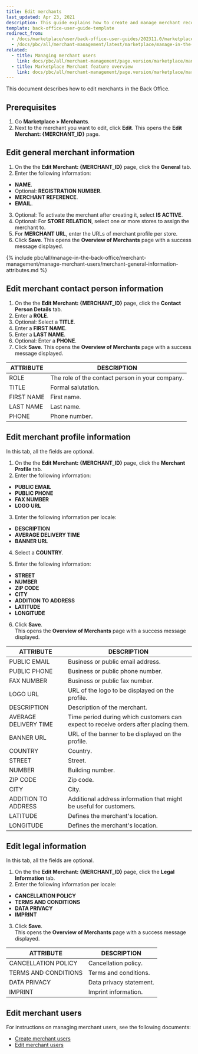 ```yaml
---
title: Edit merchants
last_updated: Apr 23, 2021
description: This guide explains how to create and manage merchant records on the Merchants page.
template: back-office-user-guide-template
redirect_from:
  - /docs/marketplace/user/back-office-user-guides/202311.0/marketplace/merchants/managing-merchants.html
  - /docs/pbc/all/merchant-management/latest/marketplace/manage-in-the-back-office/manage-merchants/edit-merchants.html
related:
  - title: Managing merchant users
    link: docs/pbc/all/merchant-management/page.version/marketplace/manage-in-the-back-office/manage-merchants-and-merchant-users-in-the-back-office.html
  - title: Marketplace Merchant feature overview
    link: docs/pbc/all/merchant-management/page.version/marketplace/marketplace-merchant-feature-overview/marketplace-merchant-feature-overview.html
---
```


This document describes how to edit merchants in the Back Office.

## Prerequisites

1. Go **Marketplace&nbsp;<span aria-label="and then">></span> Merchants**.
2. Next to the merchant you want to edit, click **Edit**.
    This opens the **Edit Merchant: {MERCHANT_ID}** page.

## Edit general merchant information

1. On the the **Edit Merchant: {MERCHANT_ID}** page, click the **General** tab.
2. Enter the following information:
- **NAME**.
- Optional: **REGISTRATION NUMBER**.
- **MERCHANT REFERENCE**.
- **EMAIL**.
3. Optional: To activate the merchant after creating it, select **IS ACTIVE**.
4. Optional: For **STORE RELATION**, select one or more stores to assign the merchant to.
5. For **MERCHANT URL**, enter the URLs of merchant profile per store.
6. Click **Save**.
    This opens the **Overview of Merchants** page with a success message displayed.

{% include pbc/all/manage-in-the-back-office/merchant-management/manage-merchant-users/merchant-general-information-attributes.md %} <!-- To edit, see /_includes/pbc/all/manage-in-the-back-office/merchant-management/manage-merchant-users/merchant-general-information-attributes.md -->


## Edit merchant contact person information

1. On the the **Edit Merchant: {MERCHANT_ID}** page, click the **Contact Person Details** tab.
2. Enter a **ROLE**.
3. Optional: Select a **TITLE**.
4. Enter a **FIRST NAME**.
5. Enter a **LAST NAME**.
6. Optional: Enter a **PHONE**.
7. Click **Save**.
    This opens the **Overview of Merchants** page with a success message displayed.


| ATTRIBUTE | DESCRIPTION |
|-|-|
| ROLE | The role of the contact person in your company. |
| TITLE | Formal salutation. |
| FIRST NAME | First name. |
| LAST NAME | Last name. |
| PHONE | Phone number. |


## Edit merchant profile information

In this tab, all the fields are optional.

1. On the the **Edit Merchant: {MERCHANT_ID}** page, click the **Merchant Profile** tab.
2. Enter the following information:
- **PUBLIC EMAIL**
- **PUBLIC PHONE**
- **FAX NUMBER**
- **LOGO URL**

3. Enter the following information per locale:
- **DESCRIPTION**
- **AVERAGE DELIVERY TIME**
- **BANNER URL**

4. Select a **COUNTRY**.

5. Enter the following information:
- **STREET**
- **NUMBER**
- **ZIP CODE**
- **CITY**
- **ADDITION TO ADDRESS**
- **LATITUDE**
- **LONGITUDE**

6. Click **Save**.  
    This opens the **Overview of Merchants** page with a success message displayed.

| ATTRIBUTE | DESCRIPTION |
|-|-|
| PUBLIC EMAIL | Business or public email address. |
| PUBLIC PHONE | Business or public phone number. |
| FAX NUMBER | Business or public fax number. |
| LOGO URL | URL of the logo to be displayed on the profile. |
| DESCRIPTION | Description of the merchant. |
| AVERAGE DELIVERY TIME | Time period during which customers can expect to receive orders after placing them.  |
| BANNER URL | URL of the banner to be displayed on the profile.  |
| COUNTRY | Country. |
| STREET | Street. |
| NUMBER | Building number. |
| ZIP CODE | Zip code. |
| CITY | City. |
| ADDITION TO ADDRESS | Additional address information that might be useful for customers. |  
| LATITUDE | Defines the merchant's location. |
| LONGITUDE | Defines the merchant's location. |


## Edit legal information

In this tab, all the fields are optional.

1. On the the **Edit Merchant: {MERCHANT_ID}** page, click the **Legal Information** tab.
2. Enter the following information per locale:
- **CANCELLATION POLICY**
- **TERMS AND CONDITIONS**
- **DATA PRIVACY**
- **IMPRINT**
3. Click **Save**.  
    This opens the **Overview of Merchants** page with a success message displayed.  

| ATTRIBUTE | DESCRIPTION |
|-|-|
| CANCELLATION POLICY | Cancellation policy. |
| TERMS AND CONDITIONS | Terms and conditions. |  
| DATA PRIVACY | Data privacy statement. |
| IMPRINT | Imprint information. |

## Edit merchant users

For instructions on managing merchant users, see the following documents:
- [Create merchant users](/docs/pbc/all/merchant-management/{{page.version}}/marketplace/manage-in-the-back-office/manage-merchant-users/create-merchant-users.html)
- [Edit merchant users](/docs/pbc/all/merchant-management/{{page.version}}/marketplace/manage-in-the-back-office/manage-merchant-users/edit-merchant-users.html)
